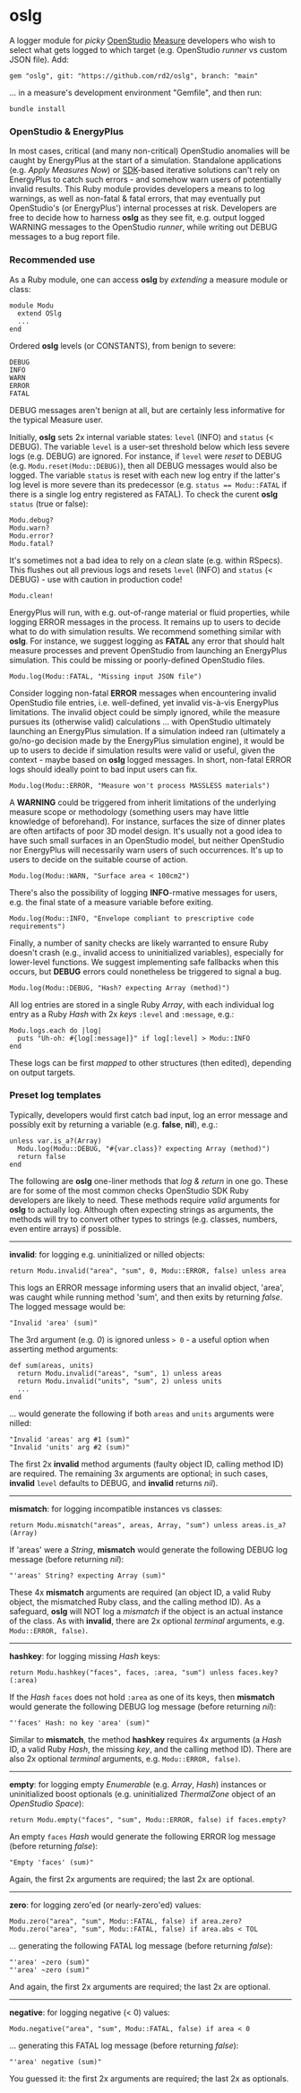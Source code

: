 # oslg

A logger module for _picky_ [OpenStudio](https://openstudio-sdk-documentation.s3.amazonaws.com/index.html) [Measure](https://nrel.github.io/OpenStudio-user-documentation/reference/measure_writing_guide/) developers who wish to select what gets logged to which target (e.g. OpenStudio _runner_ vs custom JSON file). Add:

```
gem "oslg", git: "https://github.com/rd2/oslg", branch: "main"
```

... in a measure's development environment "Gemfile", and then run:

```
bundle install
```

### OpenStudio & EnergyPlus

In most cases, critical (and many non-critical) OpenStudio anomalies will be caught by EnergyPlus at the start of a simulation. Standalone applications (e.g. _Apply Measures Now_) or [SDK](https://openstudio-sdk-documentation.s3.amazonaws.com/index.html)-based iterative solutions can't rely on EnergyPlus to catch such errors - and somehow warn users of potentially invalid results. This Ruby module provides developers a means to log warnings, as well as non-fatal & fatal errors, that may eventually put OpenStudio's (or EnergyPlus') internal processes at risk. Developers are free to decide how to harness __oslg__ as they see fit, e.g. output logged WARNING messages to the OpenStudio _runner_, while writing out DEBUG messages to a bug report file.

### Recommended use

As a Ruby module, one can access __oslg__ by _extending_ a measure module or class:

```
module Modu
  extend OSlg
  ...
end
```

Ordered __oslg__ levels (or CONSTANTS), from benign to severe:

```
DEBUG
INFO
WARN
ERROR
FATAL
```

DEBUG messages aren't benign at all, but are certainly less informative for the typical Measure user.

Initially, __oslg__ sets 2x internal variable states: `level` (INFO) and `status` (< DEBUG). The variable `level` is a user-set threshold below which less severe logs (e.g. DEBUG) are ignored. For instance, if `level` were _reset_ to DEBUG (e.g. `Modu.reset(Modu::DEBUG)`), then all DEBUG messages would also be logged. The variable `status` is reset with each new log entry if the latter's log level is more severe than its predecessor (e.g. `status == Modu::FATAL` if there is a single log entry registered as FATAL). To check the curent __oslg__ `status` (true or false):  

```
Modu.debug?
Modu.warn?
Modu.error?
Modu.fatal?
```

It's sometimes not a bad idea to rely on a _clean_ slate (e.g. within RSpecs). This flushes out all previous logs and resets `level` (INFO) and `status` (< DEBUG) - use with caution in production code!

```
Modu.clean!
```

EnergyPlus will run, with e.g. out-of-range material or fluid properties, while logging ERROR messages in the process. It remains up to users to decide what to do with simulation results. We recommend something similar with __oslg__. For instance, we suggest logging as __FATAL__ any error that should halt measure processes and prevent OpenStudio from launching an EnergyPlus simulation. This could be missing or poorly-defined OpenStudio files.

```
Modu.log(Modu::FATAL, "Missing input JSON file")
```

Consider logging non-fatal __ERROR__ messages when encountering invalid OpenStudio file entries, i.e. well-defined, yet invalid vis-à-vis EnergyPlus limitations. The invalid object could be simply ignored, while the measure pursues its (otherwise valid) calculations ... with OpenStudio ultimately launching an EnergyPlus simulation. If a simulation indeed ran (ultimately a go/no-go decision made by the EnergyPlus simulation engine), it would be up to users to decide if simulation results were valid or useful, given the context - maybe based on __oslg__ logged messages. In short, non-fatal ERROR logs should ideally point to bad input users can fix.

```
Modu.log(Modu::ERROR, "Measure won't process MASSLESS materials")
```

A __WARNING__ could be triggered from inherit limitations of the underlying measure scope or methodology (something users may have little knowledge of beforehand). For instance, surfaces the size of dinner plates are often artifacts of poor 3D model design. It's usually not a good idea to have such small surfaces in an OpenStudio model, but neither OpenStudio nor EnergyPlus will necessarily warn users of such occurrences. It's up to users to decide on the suitable course of action.

```
Modu.log(Modu::WARN, "Surface area < 100cm2")
```

There's also the possibility of logging __INFO__-rmative messages for users, e.g. the final state of a measure variable before exiting.

```
Modu.log(Modu::INFO, "Envelope compliant to prescriptive code requirements")
```

Finally, a number of sanity checks are likely warranted to ensure Ruby doesn't crash (e.g., invalid access to uninitialized variables), especially for lower-level functions. We suggest implementing safe fallbacks when this occurs, but __DEBUG__ errors could nonetheless be triggered to signal a bug.

```
Modu.log(Modu::DEBUG, "Hash? expecting Array (method)")
```

All log entries are stored in a single Ruby _Array_, with each individual log entry as a Ruby _Hash_ with 2x _keys_ ```:level``` and ```:message```, e.g.:

```
Modu.logs.each do |log|
  puts "Uh-oh: #{log[:message]}" if log[:level] > Modu::INFO
end
```

These logs can be first _mapped_ to other structures (then edited), depending on output targets.

### Preset log templates

Typically, developers would first catch bad input, log an error message and possibly exit by returning a variable (e.g. __false__, __nil__), e.g.:  

```
unless var.is_a?(Array)
  Modu.log(Modu::DEBUG, "#{var.class}? expecting Array (method)")
  return false
end
```

The following are __oslg__ one-liner methods that _log & return_ in one go. These are for some of the most common checks OpenStudio SDK Ruby developers are likely to need. These methods require _valid_ arguments for __oslg__ to actually log. Although often expecting strings as arguments, the methods will try to convert other types to strings (e.g. classes, numbers, even entire arrays) if possible.

---

__invalid__: for logging e.g. uninitialized or nilled objects:

```
return Modu.invalid("area", "sum", 0, Modu::ERROR, false) unless area
```

This logs an ERROR message informing users that an invalid object, 'area', was caught while running method 'sum', and then exits by returning _false_. The logged message would be:

```
"Invalid 'area' (sum)"
```

The 3rd argument (e.g. _0_) is ignored unless `> 0` - a useful option when asserting method arguments:

```
def sum(areas, units)
  return Modu.invalid("areas", "sum", 1) unless areas
  return Modu.invalid("units", "sum", 2) unless units
  ...
end
```

... would generate the following if both `areas` and `units` arguments were nilled:
```
"Invalid 'areas' arg #1 (sum)"
"Invalid 'units' arg #2 (sum)"
```

The first 2x __invalid__ method arguments (faulty object ID, calling method ID) are required. The remaining 3x arguments are optional; in such cases, __invalid__ `level` defaults to DEBUG, and __invalid__ returns _nil_).

---

__mismatch__: for logging incompatible instances vs classes:

```
return Modu.mismatch("areas", areas, Array, "sum") unless areas.is_a?(Array)
```

If 'areas' were a _String_, __mismatch__ would generate the following DEBUG log message (before returning _nil_):

```
"'areas' String? expecting Array (sum)"
```

These 4x __mismatch__ arguments are required (an object ID, a valid Ruby object, the mismatched Ruby class, and the calling method ID). As a safeguard, __oslg__ will NOT log a _mismatch_ if the object is an actual instance of the class. As with __invalid__, there are 2x optional _terminal_ arguments, e.g. `Modu::ERROR, false)`.

---

__hashkey__: for logging missing _Hash_ keys:

```
return Modu.hashkey("faces", faces, :area, "sum") unless faces.key?(:area)
```

If the _Hash_ `faces` does not hold `:area` as one of its keys, then __mismatch__ would generate the following DEBUG log message (before returning _nil_):

```
"'faces' Hash: no key 'area' (sum)"
```

Similar to __mismatch__, the method __hashkey__ requires 4x arguments (a _Hash_ ID, a valid Ruby _Hash_, the missing _key_, and the calling method ID). There are also 2x optional _terminal_ arguments, e.g. `Modu::ERROR, false)`.

---

__empty__: for logging empty _Enumerable_ (e.g. _Array_, _Hash_) instances or uninitialized boost optionals (e.g. uninitialized _ThermalZone_ object of an _OpenStudio Space_):

```
return Modu.empty("faces", "sum", Modu::ERROR, false) if faces.empty?
```

An empty `faces` _Hash_ would generate the following ERROR log message (before returning _false_):

```
"Empty 'faces' (sum)"
```

Again, the first 2x arguments are required; the last 2x are optional.

---

__zero__: for logging zero'ed (or nearly-zero'ed) values:

```
Modu.zero("area", "sum", Modu::FATAL, false) if area.zero?
Modu.zero("area", "sum", Modu::FATAL, false) if area.abs < TOL
```
... generating the following FATAL log message (before returning _false_):

```
"'area' ~zero (sum)"
"'area' ~zero (sum)"
```

And again, the first 2x arguments are required; the last 2x are optional.

---

__negative__: for logging negative (< 0) values:

```
Modu.negative("area", "sum", Modu::FATAL, false) if area < 0
```
... generating this FATAL log message (before returning _false_):

```
"'area' negative (sum)"
```

You guessed it: the first 2x arguments are required; the last 2x as optionals.
